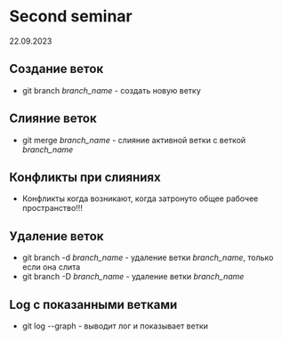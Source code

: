 # Second seminar
22.09.2023
## Создание веток
* git branch _branch_name_ - создать новую ветку
## Слияние веток
* git merge _branch_name_ - слияние активной ветки с веткой _branch_name_
## Конфликты при слияниях
* Конфликты когда возникают, когда затронуто общее рабочее пространство!!!
## Удаление веток
* git branch -d _branch_name_ - удаление ветки _branch_name_, только если она слита
* git branch -D _branch_name_ - удаление ветки _branch_name_
## Log с показанными ветками
* git log --graph - выводит лог и показывает ветки